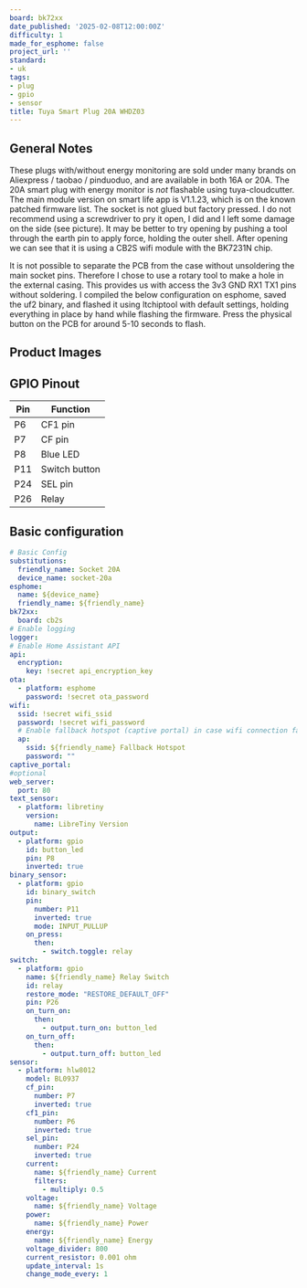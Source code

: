 ```yaml
---
board: bk72xx
date_published: '2025-02-08T12:00:00Z'
difficulty: 1
made_for_esphome: false
project_url: ''
standard:
- uk
tags:
- plug
- gpio
- sensor
title: Tuya Smart Plug 20A WHDZ03
---
```


## General Notes

These plugs with/without energy monitoring are sold under many brands on Aliexpress / taobao / pinduoduo, and are available in both 16A or 20A.
The 20A smart plug with energy monitor is *not* flashable using tuya-cloudcutter. The main module version on smart life app is V1.1.23, which is on the known patched firmware list.
The socket is not glued but factory pressed. I do not recommend using a screwdriver to pry it open, I did and I left some damage on the side (see picture). It may be better to try opening by pushing a tool through the earth pin to apply force, holding the outer shell. After opening we can see that it is using a CB2S wifi module with the BK7231N chip.

It is not possible to separate the PCB from the case without unsoldering the main socket pins. Therefore I chose to use a rotary tool to make a hole in the external casing. This provides us with access the 3v3 GND RX1 TX1 pins without soldering. I compiled the below configuration on esphome, saved the uf2 binary, and flashed it using ltchiptool with default settings, holding everything in place by hand while flashing the firmware. Press the physical button on the PCB for around 5-10 seconds to flash.

## Product Images

## GPIO Pinout

| Pin | Function      |
| --- | ------------- |
| P6  | CF1 pin       |
| P7  | CF pin        |
| P8  | Blue LED      |
| P11 | Switch button |
| P24 | SEL pin       |
| P26 | Relay         |

## Basic configuration

```yml
# Basic Config
substitutions:
  friendly_name: Socket 20A
  device_name: socket-20a
esphome:
  name: ${device_name}
  friendly_name: ${friendly_name}
bk72xx:
  board: cb2s
# Enable logging
logger:
# Enable Home Assistant API
api:
  encryption:
    key: !secret api_encryption_key
ota:
  - platform: esphome
    password: !secret ota_password
wifi:
  ssid: !secret wifi_ssid
  password: !secret wifi_password
  # Enable fallback hotspot (captive portal) in case wifi connection fails
  ap:
    ssid: ${friendly_name} Fallback Hotspot
    password: ""
captive_portal:
#optional
web_server:
  port: 80
text_sensor:
  - platform: libretiny
    version:
      name: LibreTiny Version
output:
  - platform: gpio
    id: button_led
    pin: P8
    inverted: true
binary_sensor:
  - platform: gpio
    id: binary_switch
    pin:
      number: P11
      inverted: true
      mode: INPUT_PULLUP
    on_press:
      then:
        - switch.toggle: relay
switch:
  - platform: gpio
    name: ${friendly_name} Relay Switch
    id: relay
    restore_mode: "RESTORE_DEFAULT_OFF"
    pin: P26
    on_turn_on:
      then:
        - output.turn_on: button_led
    on_turn_off:
      then:
        - output.turn_off: button_led
sensor:
  - platform: hlw8012
    model: BL0937
    cf_pin:
      number: P7
      inverted: true
    cf1_pin:
      number: P6
      inverted: true
    sel_pin:
      number: P24
      inverted: true
    current:
      name: ${friendly_name} Current
      filters:
        - multiply: 0.5
    voltage:
      name: ${friendly_name} Voltage
    power:
      name: ${friendly_name} Power
    energy:
      name: ${friendly_name} Energy
    voltage_divider: 800
    current_resistor: 0.001 ohm
    update_interval: 1s
    change_mode_every: 1
```